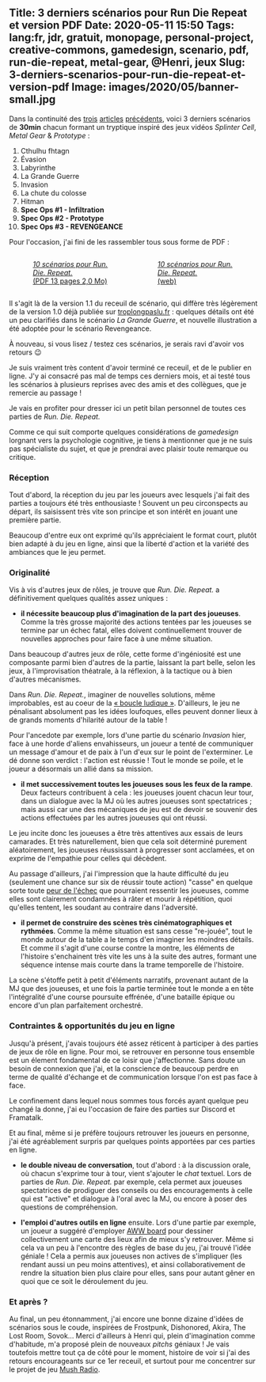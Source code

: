 Title: 3 derniers scénarios pour Run Die Repeat et version PDF
Date: 2020-05-11 15:50
Tags: lang:fr, jdr, gratuit, monopage, personal-project, creative-commons, gamedesign, scenario, pdf, run-die-repeat, metal-gear, @Henri, jeux
Slug: 3-derniers-scenarios-pour-run-die-repeat-et-version-pdf
Image: images/2020/05/banner-small.jpg
---

Dans la continuité des [trois](1ere-fournee-de-scenarios-pour-run-die-repeat.html) [articles](2e-serie-de-scenarios-pour-run-die-repeat.html) [précédents](scenarios-hitman-et-la-chute-du-colosse-pour-run-die-repeat.html),
voici 3 derniers scénarios de **30min** chacun formant un tryptique
inspiré des jeux vidéos _Splinter Cell_, _Metal Gear_ & _Prototype_ :

1. Cthulhu fhtagn
2. Évasion
3. Labyrinthe
4. La Grande Guerre
5. Invasion
6. La chute du colosse
7. Hitman
8. **Spec Ops #1 - Infiltration**
9. **Spec Ops #2 - Prototype**
10. **Spec Ops #3 - REVENGEANCE**

Pour l'occasion, j'ai fini de les rassembler tous sous forme de PDF :

<div class="side-by-side">
  <a href="images/jdr/RunDieRepeat-scenarios-FR-v1.1.pdf">
    <figure>
      <img alt="" src="images/2020/05/banner-pdf.jpg">
      <figcaption><em>10 scénarios pour Run. Die. Repeat.</em><br>(PDF 13 pages 2,0 Mo)</figcaption>
    </figure>
  </a>
  <a href="https://lucas-c.github.io/jdr/RunDieRepeat/RunDieRepeat-scenarios-FR.html">
    <figure>
      <img alt="" src="images/2020/05/banner-web.jpg">
      <figcaption><em>10 scénarios pour Run. Die. Repeat.</em><br>(web)</figcaption>
    </figure>
  </a>
</div>

Il s'agit là de la version 1.1 du receuil de scénario,
qui diffère très légèrement de la version 1.0 déjà publiée sur [troplongpaslu.fr](https://troplongpaslu.fr) :
quelques détails ont été un peu clarifiés dans le scénario _La Grande Guerre_,
et nouvelle illustration a été adoptée pour le scénario Revengeance.

À nouveau, si vous lisez / testez ces scénarios, je serais ravi d'avoir vos retours 😉

Je suis vraiment très content d'avoir terminé ce receuil, et de le publier en ligne.
J'y ai consacré pas mal de temps ces derniers mois, et ai testé tous les scénarios à plusieurs reprises
avec des amis et des collègues, que je remercie au passage !

Je vais en profiter pour dresser ici un petit bilan personnel de toutes ces parties de _Run. Die. Repeat._

Comme ce qui suit comporte quelques considérations de _gamedesign_ lorgnant vers la psychologie cognitive,
je tiens à mentionner que je ne suis pas spécialiste du sujet, et que je prendrai avec plaisir toute remarque ou critique.

### Réception

Tout d'abord, la réception du jeu par les joueurs avec lesquels j'ai fait des parties a toujours été très enthousiaste !
Souvent un peu circonspects au départ, ils saisissent très vite son principe et son intérêt en jouant une première partie.

Beaucoup d'entre eux ont exprimé qu'ils appréciaient le format court, plutôt bien adapté à du jeu en ligne,
ainsi que la liberté d'action et la variété des ambiances que le jeu permet.

### Originalité

Vis à vis d'autres jeux de rôles, je trouve que _Run. Die. Repeat._ a définitivement quelques qualités assez uniques :

- **il nécessite beaucoup plus d'imagination de la part des joueuses**.
Comme la très grosse majorité des actions tentées par les joueuses se termine par un échec fatal,
elles doivent continuellement trouver de nouvelles approches pour faire face à une même situation.

Dans beaucoup d'autres jeux de rôle, cette forme d'ingéniosité est une composante parmi bien d'autres de la partie,
laissant la part belle, selon les jeux, à l'improvisation théatrale, à la réflexion, à la tactique ou à bien d'autres mécanismes.

Dans _Run. Die. Repeat._, imaginer de nouvelles solutions, même improbables, est au coeur de la [« boucle ludique »](https://fr.wikipedia.org/wiki/Game_design#Gameplay). D'ailleurs, le jeu ne pénalisant absolument pas les idées loufoques,
elles peuvent donner lieux à de grands moments d'hilarité autour de la table !

Pour l'ancedote par exemple, lors d'une partie du scénario _Invasion_ hier,
face à une horde d'aliens envahisseurs, un joueur a tenté de communiquer un message d'amour et de paix
à l'un d'eux sur le point de l'exterminer.
Le dé donne son verdict : l'action est réussie !
Tout le monde se poile, et le joueur a désormais un allié dans sa mission.

- **il met successivement toutes les joueuses sous les feux de la rampe**.
Deux facteurs contribuent à cela : les joueuses jouent chacun leur tour, dans un dialogue avec la MJ
où les autres joueuses sont spectatrices ; mais aussi car une des mécaniques de jeu est de devoir se souvenir
des actions effectuées par les autres joueuses qui ont réussi.

Le jeu incite donc les joueuses a être très attentives aux essais de leurs camarades.
Et très naturellement, bien que cela soit déterminé purement aléatoirement,
les joueuses réussissant à progresser sont acclamées,
et on exprime de l'empathie pour celles qui décèdent.

Au passage d'ailleurs, j'ai l'impression que la haute difficulté du jeu (seulement une chance sur six de réussir toute action)
"casse" en quelque sorte toute [peur de l'échec](https://fr.wikipedia.org/wiki/Atychiphobie)
que pourraient ressentir les joueuses, comme elles sont clairement condamnées à râter et mourir à répétition, quoi qu'elles tentent,
les soudant au contraire dans l'adversité.

- **il permet de construire des scènes très cinématographiques et rythmées**.
Comme la même situation est sans cesse "re-jouée", tout le monde autour de la table a le temps d'en imaginer les moindres détails.
Et comme il s'agit d'une course contre la montre, les éléments de l'histoire s'enchainent très vite les uns à la suite des autres,
formant une séquence intense mais courte dans la trame temporelle de l'histoire.

La scène s'étoffe petit à petit d'éléments narratifs, provenant autant de la MJ que des joueuses,
et une fois la partie terminée tout le monde a en tête l'intégralité d'une course poursuite effrénée,
d'une bataille épique ou encore d'un plan parfaitement orchestré.


### Contraintes & opportunités du jeu en ligne

Jusqu'à présent, j'avais toujours été assez réticent à participer à des parties de jeux de rôle en ligne.
Pour moi, se retrouver en personne tous ensemble est un élement fondamental de ce loisir que j'affectionne.
Sans doute un besoin de connexion que j'ai, et la conscience de beaucoup perdre en terme de qualité d'échange et de communication
lorsque l'on est pas face à face.

Le confinement dans lequel nous sommes tous forcés ayant quelque peu changé la donne,
j'ai eu l'occasion de faire des parties sur Discord et Framatalk.

Et au final, même si je préfère toujours retrouver les joueurs en personne,
j'ai été agréablement surpris par quelques points apportées par ces parties en ligne.

- **le double niveau de conversation**, tout d'abord : à la discussion orale,
où chacun s'exprime tour à tour, vient s'ajouter le _chat_ textuel.
Lors de parties de _Run. Die. Repeat._ par exemple, cela permet aux joueuses spectatrices de prodiguer des conseils ou des encouragements
à celle qui est "active" et dialogue à l'oral avec la MJ, ou encore à poser des questions de compréhension.

- **l'emploi d'autres outils en ligne** ensuite. Lors d'une partie par exemple,
un joueur a suggéré d'employer [AWW board](https://awwapp.com) pour dessiner collectivement une carte des lieux afin de mieux s'y retrouver. Même si cela va un peu à l'encontre des règles de base du jeu, j'ai trouvé l'idée géniale !
Cela a permis aux joueuses non actives de s'impliquer (les rendant aussi un peu moins attentives),
et ainsi collaborativement de rendre la situation bien plus claire pour elles,
sans pour autant gêner en quoi que ce soit le déroulement du jeu.


### Et après ?

Au final, un peu étonnamment, j'ai encore une bonne dizaine d'idées de scénarios sous le coude,
inspirées de Frostpunk, Dishonored, Akira, The Lost Room, Sovok...
Merci d'ailleurs à Henri qui, plein d'imagination comme d'habitude, m'a proposé plein de nouveaux _pitchs_ géniaux !
Je vais toutefois mettre tout ça de côté pour le moment,
histoire de voir si j'ai des retours encourageants sur ce 1er receuil,
et surtout pour me concentrer sur le projet de jeu [Mush Radio](lancement-d-un-tipeee-pour-mush-radio.html).


<style>
.side-by-side {
  display: flex;
  justify-content: center;
  align-items: center;
  flex-flow: wrap;
}
.side-by-side > * { flex: 1 0; padding: 0 .5rem; }
</style>
